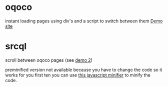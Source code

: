 # oqoco
instant loading pages using div's and a script to switch between them
[Demo site](https://imcanada.github.io/oqoco/demo/)

# srcql
scroll between oqoco pages (see [demo 2](https://imcanada.github.io/oqoco/demo2/))

preminified version not available because you have to change the code so it works for you first ten you can use [this javascript minifier](https://javascript-minifier.com/) to minify the code.

